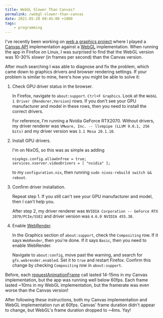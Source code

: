 ```yaml
---
title: WebGL Slower Than Canvas?
permalink: /webgl-slower-than-canvas
date: 2021-05-20 09:45:00 +1000
tags:
    - programming
---
```


I've recently been working on [web a graphics project](https://github.com/LightAndLight/rust-wasm-gol/)
where I played a [Canvas API](https://developer.mozilla.org/en-US/docs/Web/API/Canvas_API) implementation
against a [WebGL](https://developer.mozilla.org/en-US/docs/Web/API/WebGL_API) implementation. When running the app in Firefox on Linux, I was surprised to find that the WebGL version was 10-30% *slower* 
(in frames per second) than the Canvas version. 

After much searching I was able to diagnose and fix the problem, which came 
down to graphics drivers and browser rendering settings. If your problem is
similar to mine, here's how you might be able to solve it:

1. Check GPU driver status in the browser.

    In Firefox, navigate to `about:support`. `Ctrl+F Graphics`. Look at the `WebGL 1 Driver {Renderer,Version}`
    rows. If you don't see your GPU manufacturer and model in these rows, then you need to install
    the correct drivers. 
    
    For reference, I'm running a Nvidia GeForce RTX2070. Without drivers, my driver renderer was `VMware, Inc. -- llvmpipe (LLVM 9.0.1, 256 bits)` 
    and my driver version was `3.1 Mesa 20.1.10`.

2. Install GPU drivers.

    I'm on NixOS, so this was as simple as adding

    ```
    nixpkgs.config.allowUnfree = true;
    services.xserver.videoDrivers = [ "nvidia" ];
    ```

    to my `configuration.nix`, then running `sudo nixos-rebuild switch && reboot`.

3. Confirm driver installation.

    Repeat step 1. If you still can't see your GPU manufacturer and model, then I can't help you. 
    
    After step 2, my driver renderer was `NVIDIA Corporation -- GeForce RTX 2070/PCIe/SSE2` and driver version was
    `4.6.0 NVIDIA 455.38`.

4. Enable [WebRender](https://hacks.mozilla.org/2017/10/the-whole-web-at-maximum-fps-how-webrender-gets-rid-of-jank/).

    In the Graphics section of `about:support`, check the `Compositing` row. If it says `WebRender`, then you're
    done. If it says `Basic`, then you need to enable WebRender.

    Navigate to `about:config`, move past the warning, and search for `gfx.webrender.enabled`. Set it to `true` and
    restart Firefox. Confirm this change by checking `Compositing` row in `about:support`.

Before, each [requestAnimationFrame](https://developer.mozilla.org/en-US/docs/Web/API/window/requestAnimationFrame) call
lasted 14-15ms in my Canvas implementation, but the app was running well below 60fps. Each frame lasted ~10ms in my WebGL implementation,
but the framerate was even worse than the Canvas version!

After following these instructions, both my Canvas implementation and WebGL implementation run at 60fps. Canvas' frame 
duration didn't appear to change, but WebGL's frame duration dropped to ~4ms. Yay!
